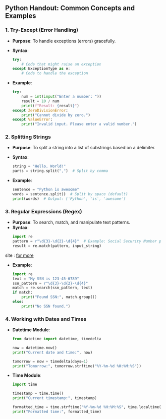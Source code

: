 ## Python Handout: Common Concepts and Examples

### 1. **Try-Except (Error Handling)**
- **Purpose**: To handle exceptions (errors) gracefully.
- **Syntax**:
    ```python
    try:
        # Code that might raise an exception
    except ExceptionType as e:
        # Code to handle the exception
    ```

- **Example**:
    ```python
    try:
        num = int(input("Enter a number: "))
        result = 10 / num
        print(f"Result: {result}")
    except ZeroDivisionError:
        print("Cannot divide by zero.")
    except ValueError:
        print("Invalid input. Please enter a valid number.")
    ```

### 2. **Splitting Strings**
- **Purpose**: To split a string into a list of substrings based on a delimiter.
- **Syntax**:
    ```python
    string = "Hello, World!"
    parts = string.split(",")  # Split by comma
    ```

- **Example**:
    ```python
    sentence = "Python is awesome"
    words = sentence.split()  # Split by space (default)
    print(words)  # Output: ['Python', 'is', 'awesome']
    ```

### 3. **Regular Expressions (Regex)**
- **Purpose**: To search, match, and manipulate text patterns.
- **Syntax**:
    ```python
    import re
    pattern = r"\d{3}-\d{2}-\d{4}"  # Example: Social Security Number pattern
    result = re.match(pattern, input_string)
    ```
site : [for more](https://www.dataquest.io/blog/regular-expressions-data-scientists/)

- **Example**:
    ```python
    import re
    text = "My SSN is 123-45-6789"
    ssn_pattern = r"\d{3}-\d{2}-\d{4}"
    match = re.search(ssn_pattern, text)
    if match:
        print("Found SSN:", match.group())
    else:
        print("No SSN found.")
    ```

### 4. **Working with Dates and Times**
- **Datetime Module**:
    ```python
    from datetime import datetime, timedelta

    now = datetime.now()
    print("Current date and time:", now)

    tomorrow = now + timedelta(days=1)
    print("Tomorrow:", tomorrow.strftime("%Y-%m-%d %H:%M:%S"))
    ```

- **Time Module**:
    ```python
    import time

    timestamp = time.time()
    print("Current timestamp:", timestamp)

    formatted_time = time.strftime("%Y-%m-%d %H:%M:%S", time.localtime(timestamp))
    print("Formatted time:", formatted_time)
    ```